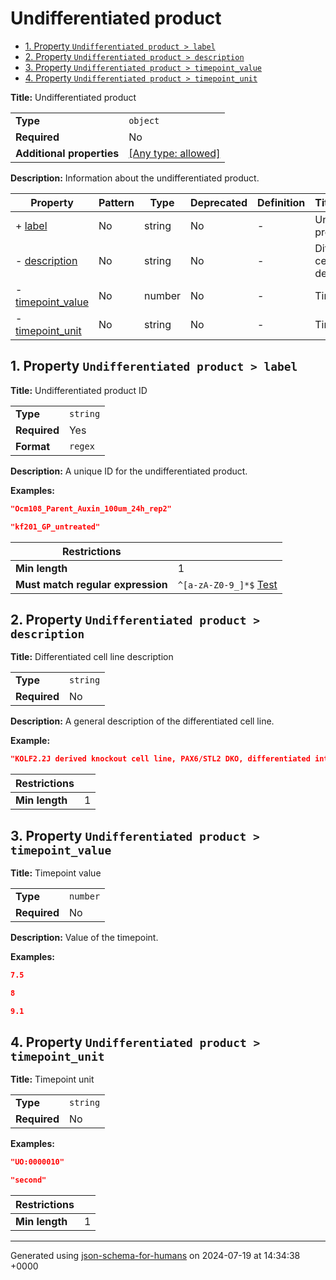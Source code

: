 # Undifferentiated product

- [1. Property `Undifferentiated product > label`](#label)
- [2. Property `Undifferentiated product > description`](#description)
- [3. Property `Undifferentiated product > timepoint_value`](#timepoint_value)
- [4. Property `Undifferentiated product > timepoint_unit`](#timepoint_unit)

**Title:** Undifferentiated product

|                           |                                                                           |
| ------------------------- | ------------------------------------------------------------------------- |
| **Type**                  | `object`                                                                  |
| **Required**              | No                                                                        |
| **Additional properties** | [[Any type: allowed]](# "Additional Properties of any type are allowed.") |

**Description:** Information about the undifferentiated product.

| Property                               | Pattern | Type   | Deprecated | Definition | Title/Description                    |
| -------------------------------------- | ------- | ------ | ---------- | ---------- | ------------------------------------ |
| + [label](#label )                     | No      | string | No         | -          | Undifferentiated product ID          |
| - [description](#description )         | No      | string | No         | -          | Differentiated cell line description |
| - [timepoint_value](#timepoint_value ) | No      | number | No         | -          | Timepoint value                      |
| - [timepoint_unit](#timepoint_unit )   | No      | string | No         | -          | Timepoint unit                       |

## <a name="label"></a>1. Property `Undifferentiated product > label`

**Title:** Undifferentiated product ID

|              |          |
| ------------ | -------- |
| **Type**     | `string` |
| **Required** | Yes      |
| **Format**   | `regex`  |

**Description:** A unique ID for the undifferentiated product.

**Examples:** 

```json
"Ocm108_Parent_Auxin_100um_24h_rep2"
```

```json
"kf201_GP_untreated"
```

| Restrictions                      |                                                                                                                                         |
| --------------------------------- | --------------------------------------------------------------------------------------------------------------------------------------- |
| **Min length**                    | 1                                                                                                                                       |
| **Must match regular expression** | ```^[a-zA-Z0-9_]*$``` [Test](https://regex101.com/?regex=%5E%5Ba-zA-Z0-9_%5D%2A%24&testString=%22Ocm108_Parent_Auxin_100um_24h_rep2%22) |

## <a name="description"></a>2. Property `Undifferentiated product > description`

**Title:** Differentiated cell line description

|              |          |
| ------------ | -------- |
| **Type**     | `string` |
| **Required** | No       |

**Description:** A general description of the differentiated cell line.

**Example:** 

```json
"KOLF2.2J derived knockout cell line, PAX6/STL2 DKO, differentiated into trophoblasts"
```

| Restrictions   |   |
| -------------- | - |
| **Min length** | 1 |

## <a name="timepoint_value"></a>3. Property `Undifferentiated product > timepoint_value`

**Title:** Timepoint value

|              |          |
| ------------ | -------- |
| **Type**     | `number` |
| **Required** | No       |

**Description:** Value of the timepoint.

**Examples:** 

```json
7.5
```

```json
8
```

```json
9.1
```

## <a name="timepoint_unit"></a>4. Property `Undifferentiated product > timepoint_unit`

**Title:** Timepoint unit

|              |          |
| ------------ | -------- |
| **Type**     | `string` |
| **Required** | No       |

**Examples:** 

```json
"UO:0000010"
```

```json
"second"
```

| Restrictions   |   |
| -------------- | - |
| **Min length** | 1 |

----------------------------------------------------------------------------------------------------------------------------
Generated using [json-schema-for-humans](https://github.com/coveooss/json-schema-for-humans) on 2024-07-19 at 14:34:38 +0000
